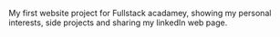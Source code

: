 My first website project for Fullstack acadamey, showing my personal interests, side projects and sharing my linkedIn web page.

